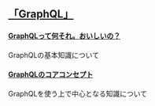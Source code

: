 ## [「GraphQL」](https://graphql.org)

#### [GraphQLって何それ。おいしいの？](https://github.com/DaisukeKarasawa/graphql-prc/tree/main/basic-chap)

GraphQLの基本知識について

#### [GraphQLのコアコンセプト](https://github.com/DaisukeKarasawa/graphql-prc/tree/main/core-chap)

GraphQLを使う上で中心となる知識について